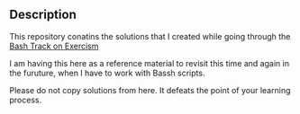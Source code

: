 ## Description
This repository conatins the solutions that I created while going through the [Bash Track on Exercism](https://exercism.org/tracks/bash)

I am having this here as a reference material to revisit this time and again in the furuture, when I have to work with Bassh scripts.

Please do not copy solutions from here. It defeats the point of your learning process.